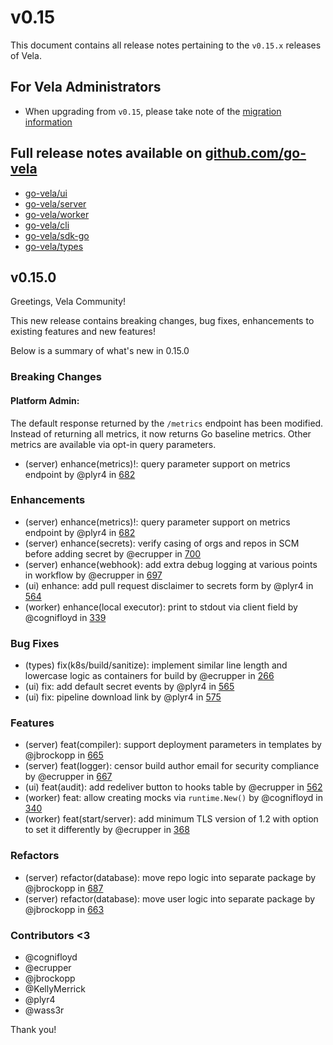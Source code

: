 # v0.15

This document contains all release notes pertaining to the `v0.15.x` releases of Vela.

## For Vela Administrators

* When upgrading from `v0.15`, please take note of the [migration information](/migrations/v0.15/README.md)

## Full release notes available on [github.com/go-vela](https://github.com/go-vela)

* [go-vela/ui](https://github.com/go-vela/ui/releases)
* [go-vela/server](https://github.com/go-vela/server/releases)
* [go-vela/worker](https://github.com/go-vela/worker/releases)
* [go-vela/cli](https://github.com/go-vela/cli/releases)
* [go-vela/sdk-go](https://github.com/go-vela/sdk-go/releases)
* [go-vela/types](https://github.com/go-vela/types/releases)

## v0.15.0

Greetings, Vela Community!

This new release contains breaking changes, bug fixes, enhancements to existing features and new features!

Below is a summary of what's new in 0.15.0

### Breaking Changes

#### Platform Admin:

The default response returned by the `/metrics` endpoint has been modified. Instead of returning all metrics, it now returns Go baseline metrics. Other metrics are available via opt-in query parameters.

* (server) enhance(metrics)!: query parameter support on metrics endpoint by @plyr4 in [682](https://github.com/go-vela/server/pull/682)


### Enhancements

* (server) enhance(metrics)!: query parameter support on metrics endpoint by @plyr4 in [682](https://github.com/go-vela/server/pull/682)
* (server) enhance(secrets): verify casing of orgs and repos in SCM before adding secret by @ecrupper in [700](https://github.com/go-vela/server/pull/700)
* (server) enhance(webhook): add extra debug logging at various points in workflow by @ecrupper in [697](https://github.com/go-vela/server/pull/697)
* (ui) enhance: add pull request disclaimer to secrets form by @plyr4 in [564](https://github.com/go-vela/ui/pull/564)
* (worker) enhance(local executor): print to stdout via client field by @cognifloyd in [339](https://github.com/go-vela/worker/pull/339)

### Bug Fixes

* (types) fix(k8s/build/sanitize): implement similar line length and lowercase logic as containers for build by @ecrupper in [266](https://github.com/go-vela/types/pull/266)
* (ui) fix: add default secret events by @plyr4 in [565](https://github.com/go-vela/ui/pull/565)
* (ui) fix: pipeline download link by @plyr4 in [575](https://github.com/go-vela/ui/pull/575)

### Features

* (server) feat(compiler): support deployment parameters in templates by @jbrockopp in [665](https://github.com/go-vela/server/pull/665)
* (server) feat(logger): censor build author email for security compliance by @ecrupper in [667](https://github.com/go-vela/server/pull/667)
* (ui) feat(audit): add redeliver button to hooks table by @ecrupper in [562](https://github.com/go-vela/ui/pull/562)
* (worker) feat: allow creating mocks via `runtime.New()` by @cognifloyd in [340](https://github.com/go-vela/worker/pull/340)
* (worker) feat(start/server): add minimum TLS version of 1.2 with option to set it differently by @ecrupper in [368](https://github.com/go-vela/worker/pull/368)

### Refactors

* (server) refactor(database): move repo logic into separate package by @jbrockopp in [687](https://github.com/go-vela/server/pull/687)
* (server) refactor(database): move user logic into separate package by @jbrockopp in [663](https://github.com/go-vela/server/pull/663)

### Contributors <3

* @cognifloyd
* @ecrupper
* @jbrockopp
* @KellyMerrick
* @plyr4
* @wass3r

Thank you!
